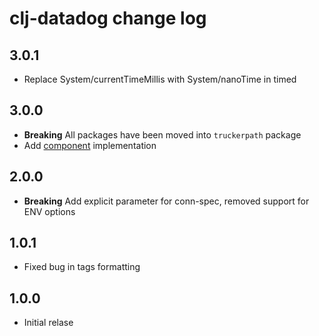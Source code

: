 # clj-datadog change log

## 3.0.1
 * Replace System/currentTimeMillis with System/nanoTime in timed

## 3.0.0
 * **Breaking** All packages have been moved into `truckerpath` package
 * Add [component](https://github.com/stuartsierra/component) implementation

## 2.0.0
 * **Breaking** Add explicit parameter for conn-spec, removed support for ENV options

## 1.0.1
 * Fixed bug in tags formatting

## 1.0.0
 * Initial relase
